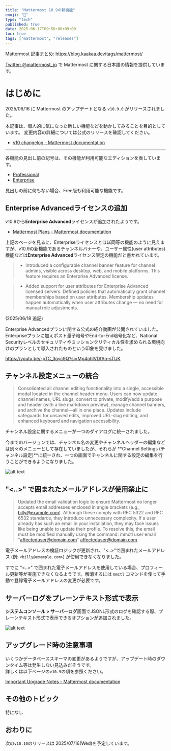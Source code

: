 ```yaml
---
title: "Mattermost 10.9の新機能"
emoji: "🎉"
type: "tech"
published: true
date: 2025-06-17T09:50:00+09:00
toc: true
tags: ["mattermost", "releases"]
---
```


Mattermost 記事まとめ: https://blog.kaakaa.dev/tags/mattermost/

[Twitter: @mattermost_jp](https://twitter.com/mattermost_jp) で Mattermost に関する日本語の情報を提供しています。

# はじめに

2025/06/16 に Mattermost のアップデートとなる `v10.9.0` がリリースされました。  

本記事は、個人的に気になった新しい機能などを動かしてみることを目的としています。
変更内容の詳細については公式のリリースを確認してください。

- [v10 changelog \- Mattermost documentation](https://docs.mattermost.com/about/mattermost-v10-changelog.html#release-v10-9-feature-release)

---

各機能の見出し前の記号は、その機能が利用可能なエディションを表しています。

- [Professional](https://mattermost.com/pricing/)
- [Enterprise](https://mattermost.com/pricing/)

見出しの前に何もない場合、Free版も利用可能な機能です。

## Enterprise Advancedライセンスの追加

v10.9から**Enterprise Advanced**ライセンスが追加されたようです。

* [Mattermost Plans \- Mattermost documentation](https://docs.mattermost.com/about/plans.html)

上記のページを見るに、Enterpriseライセンスとほぼ同等の機能のように見えますが、v10.9の新機能であるチャンネルバナーや、ユーザー属性(user attributes)機能などは**Enterprise Advanced**ライセンス限定の機能だと書かれています。

> * Introduced a configurable channel banner feature for channel admins, visible across desktop, web, and mobile platforms. This feature requires an Enterprise Advanced license.

> * Added support for user attributes for Enterprise Advanced licensed servers. Defined policies that automatically grant channel memberships based on user attributes. Membership updates happen automatically when user attributes change — no need for manual role adjustments.

(2025/06/18 追記)

Enterprise Advancedプランに関する公式の紹介動画が公開されていました。  
Enterpriseプランに加えポスト量子暗号やEnd-to-End暗号化など、National Securityレベルのセキュリティやミッションクリティカル性を求められる環境向けのプランとして導入されたものという印象を受けました。

https://youtu.be/-pTC_3oyc9Q?si=Mp4ohlVDfAn-sTUK

## チャンネル設定メニューの統合

> Consolidated all channel editing functionality into a single, accessible modal located in the channel header menu. Users can now update channel names, URL slugs, convert to private, modify/add a purpose and header (with a live markdown preview), manage channel banners, and archive the channel—all in one place. Updates include safeguards for unsaved edits, improved URL-slug editing, and enhanced keyboard and navigation accessibility.

チャンネル設定に関するメニューが一つのダイアログに統一されました。

今までのバージョンでは、チャンネル名の変更やチャンネルヘッダーの編集などは別々のメニューとして存在していましたが、それらが **Channel Settings (チャンネル設定)**に統一され、一つの画面でチャンネルに関する設定の編集を行うことができるようになりました。

![alt text](https://blog.kaakaa.dev/images/posts/mattermost/releases-10.9/channels-channel-settings.png)


## "<..>" で囲まれたメールアドレスが使用禁止に

> Updated the email validation logic to ensure Mattermost no longer accepts email addresses enclosed in angle brackets (e.g., <billy@example.com>). Although these comply with RFC 5322 and RFC 6532 standards, they introduce unnecessary complexity. If a user already has such an email in your installation, they may face issues like being unable to update their profile. To resolve this, the email must be modified manually using the command: mmctl user email "<affecteduser@domain.com>" affecteduser@domain.com.

電子メールアドレスの検証ロジックが更新され、"<..>"で囲まれたメールアドレス (例: `<billy@example.com>`) が使用できなくなりました。

すでに "<..>" で囲まれた電子メールアドレスを使用している場合、プロフィール更新等が実施できなくなるようです。解消するには `mmctl` コマンドを使って手動で登録電子メールアドレスの変更が必要です。

## サーバーログをプレーンテキスト形式で表示

**システムコンソール > サーバーログ**画面でJSONL形式のログを確認する際、プレーンテキスト形式で表示できるオプションが追加されました。

![alt text](https://blog.kaakaa.dev/images/posts/mattermost/releases-10.9/admin-serverlog-plain.png)


## アップグレード時の注意事項

いくつかデータベーススキーマの変更があるようですが、アップデート時のダウンタイム等は発生しない見込みだそうです。  
詳しくは以下ページの`v10.9`の項を参照ください。  

[Important Upgrade Notes \- Mattermost documentation](https://docs.mattermost.com/upgrade/important-upgrade-notes.html)

## その他のトピック

特になし

## おわりに

次の`v10.10`のリリースは 2025/07/16(Wed)を予定しています。  
